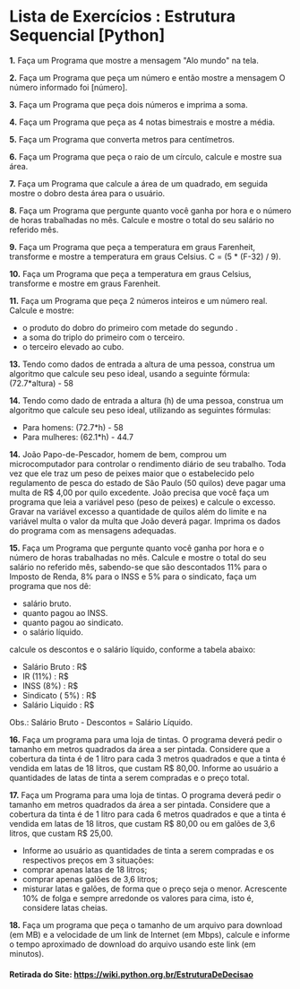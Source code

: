 # Lista de Exercícios : Estrutura Sequencial [Python]

**1.** Faça um Programa que mostre a mensagem "Alo mundo" na tela.

**2.** Faça um Programa que peça um número e então mostre a mensagem O número informado foi [número].

**3.** Faça um Programa que peça dois números e imprima a soma.

**4.** Faça um Programa que peça as 4 notas bimestrais e mostre a média.

**5.** Faça um Programa que converta metros para centímetros.

**6.** Faça um Programa que peça o raio de um círculo, calcule e mostre sua área.

**7.** Faça um Programa que calcule a área de um quadrado, em seguida mostre o dobro desta área para o usuário.

**8.** Faça um Programa que pergunte quanto você ganha por hora e o número de horas trabalhadas no mês. Calcule e mostre o total do seu salário no referido mês.

**9.** Faça um Programa que peça a temperatura em graus Farenheit, transforme e mostre a temperatura em graus Celsius.
C = (5 * (F-32) / 9).

**10.** Faça um Programa que peça a temperatura em graus Celsius, transforme e mostre em graus Farenheit.

**11.** Faça um Programa que peça 2 números inteiros e um número real. Calcule e mostre:

* o produto do dobro do primeiro com metade do segundo .
* a soma do triplo do primeiro com o terceiro.
* o terceiro elevado ao cubo.

**13.** Tendo como dados de entrada a altura de uma pessoa, construa um algoritmo que calcule seu peso ideal, usando a seguinte fórmula: (72.7*altura) - 58

**14.** Tendo como dado de entrada a altura (h) de uma pessoa, construa um algoritmo que calcule seu peso ideal, utilizando as seguintes fórmulas:

* Para homens: (72.7*h) - 58
* Para mulheres: (62.1*h) - 44.7

**14.** João Papo-de-Pescador, homem de bem, comprou um microcomputador para controlar o rendimento diário de seu trabalho. Toda vez que ele traz um peso de peixes maior que o estabelecido pelo regulamento de pesca do estado de São Paulo (50 quilos) deve pagar uma multa de R$ 4,00 por quilo excedente. João precisa que você faça um programa que leia a variável peso (peso de peixes) e calcule o excesso. Gravar na variável excesso a quantidade de quilos além do limite e na variável multa o valor da multa que João deverá pagar. Imprima os dados do programa com as mensagens adequadas.

**15.** Faça um Programa que pergunte quanto você ganha por hora e o número de horas trabalhadas no mês. Calcule e mostre o total do seu salário no referido mês, sabendo-se que são descontados 11% para o Imposto de Renda, 8% para o INSS e 5% para o sindicato, faça um programa que nos dê:

* salário bruto.
* quanto pagou ao INSS.
* quanto pagou ao sindicato.
* o salário líquido.

calcule os descontos e o salário líquido, conforme a tabela abaixo:

*  Salário Bruto : R$
*  IR (11%) : R$
*  INSS (8%) : R$
*  Sindicato ( 5%) : R$
*  Salário Liquido : R$

Obs.: Salário Bruto - Descontos = Salário Líquido.

**16.** Faça um programa para uma loja de tintas. O programa deverá pedir o tamanho em metros quadrados da área a ser pintada. Considere que a cobertura da tinta é de 1 litro para cada 3 metros quadrados e que a tinta é vendida em latas de 18 litros, que custam R$ 80,00. Informe ao usuário a quantidades de latas de tinta a serem compradas e o preço total.

**17.** Faça um Programa para uma loja de tintas. O programa deverá pedir o tamanho em metros quadrados da área a ser pintada. Considere que a cobertura da tinta é de 1 litro para cada 6 metros quadrados e que a tinta é vendida em latas de 18 litros, que custam R$ 80,00 ou em galões de 3,6 litros, que custam R$ 25,00.

* Informe ao usuário as quantidades de tinta a serem compradas e os respectivos preços em 3 situações:
* comprar apenas latas de 18 litros;
* comprar apenas galões de 3,6 litros;
* misturar latas e galões, de forma que o preço seja o menor. Acrescente 10% de folga e sempre arredonde os valores para cima, isto é, considere latas cheias.

**18.** Faça um programa que peça o tamanho de um arquivo para download (em MB) e a velocidade de um link de Internet (em Mbps), calcule e informe o tempo aproximado de download do arquivo usando este link (em minutos).

#### Retirada do Site: https://wiki.python.org.br/EstruturaDeDecisao
